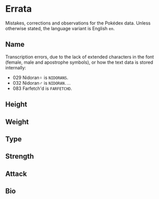 # Errata

Mistakes, corrections and observations for the Pokédex data. Unless otherwise stated, the language variant is English `en`.

## Name

Transcription errors, due to the lack of extended characters in the font (female, male and apostrophe symbols), or how the text data is stored internally:

- 029 Nidoran♀ is `NIDORANS`.  
- 032 Nidoran♂ is `NIDORAN..`.  
- 083 Farfetch'd is `FARFETCHD`. 


## Height 

## Weight

## Type

## Strength

## Attack

## Bio
